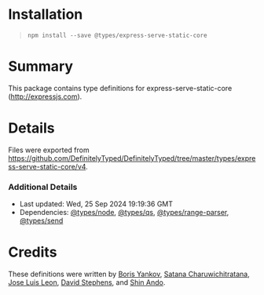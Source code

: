 # Installation
>
> `npm install --save @types/express-serve-static-core`

# Summary

This package contains type definitions for express-serve-static-core (<http://expressjs.com>).

# Details

Files were exported from <https://github.com/DefinitelyTyped/DefinitelyTyped/tree/master/types/express-serve-static-core/v4>.

### Additional Details

* Last updated: Wed, 25 Sep 2024 19:19:36 GMT
* Dependencies: [@types/node](https://npmjs.com/package/@types/node), [@types/qs](https://npmjs.com/package/@types/qs), [@types/range-parser](https://npmjs.com/package/@types/range-parser), [@types/send](https://npmjs.com/package/@types/send)

# Credits

These definitions were written by [Boris Yankov](https://github.com/borisyankov), [Satana Charuwichitratana](https://github.com/micksatana), [Jose Luis Leon](https://github.com/JoseLion), [David Stephens](https://github.com/dwrss), and [Shin Ando](https://github.com/andoshin11).
